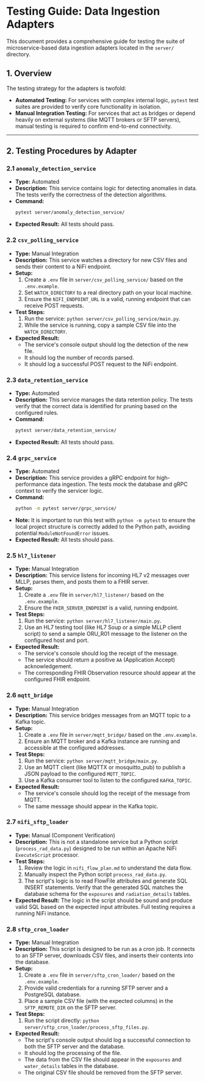 # Testing Guide: Data Ingestion Adapters

This document provides a comprehensive guide for testing the suite of microservice-based data ingestion adapters located in the `server/` directory.

## 1. Overview

The testing strategy for the adapters is twofold:
- **Automated Testing:** For services with complex internal logic, `pytest` test suites are provided to verify core functionality in isolation.
- **Manual Integration Testing:** For services that act as bridges or depend heavily on external systems (like MQTT brokers or SFTP servers), manual testing is required to confirm end-to-end connectivity.

---

## 2. Testing Procedures by Adapter

### 2.1 `anomaly_detection_service`

- **Type:** Automated
- **Description:** This service contains logic for detecting anomalies in data. The tests verify the correctness of the detection algorithms.
- **Command:**
  ```bash
  pytest server/anomaly_detection_service/
  ```
- **Expected Result:** All tests should pass.

### 2.2 `csv_polling_service`

- **Type:** Manual Integration
- **Description:** This service watches a directory for new CSV files and sends their content to a NiFi endpoint.
- **Setup:**
  1. Create a `.env` file in `server/csv_polling_service/` based on the `.env.example`.
  2. Set `WATCH_DIRECTORY` to a real directory path on your local machine.
  3. Ensure the `NIFI_ENDPOINT_URL` is a valid, running endpoint that can receive POST requests.
- **Test Steps:**
  1. Run the service: `python server/csv_polling_service/main.py`.
  2. While the service is running, copy a sample CSV file into the `WATCH_DIRECTORY`.
- **Expected Result:**
  - The service's console output should log the detection of the new file.
  - It should log the number of records parsed.
  - It should log a successful POST request to the NiFi endpoint.

### 2.3 `data_retention_service`

- **Type:** Automated
- **Description:** This service manages the data retention policy. The tests verify that the correct data is identified for pruning based on the configured rules.
- **Command:**
  ```bash
  pytest server/data_retention_service/
  ```
- **Expected Result:** All tests should pass.

### 2.4 `grpc_service`

- **Type:** Automated
- **Description:** This service provides a gRPC endpoint for high-performance data ingestion. The tests mock the database and gRPC context to verify the servicer logic.
- **Command:**
  ```bash
  python -m pytest server/grpc_service/
  ```
- **Note:** It is important to run this test with `python -m pytest` to ensure the local project structure is correctly added to the Python path, avoiding potential `ModuleNotFoundError` issues.
- **Expected Result:** All tests should pass.

### 2.5 `hl7_listener`

- **Type:** Manual Integration
- **Description:** This service listens for incoming HL7 v2 messages over MLLP, parses them, and posts them to a FHIR server.
- **Setup:**
  1. Create a `.env` file in `server/hl7_listener/` based on the `.env.example`.
  2. Ensure the `FHIR_SERVER_ENDPOINT` is a valid, running endpoint.
- **Test Steps:**
  1. Run the service: `python server/hl7_listener/main.py`.
  2. Use an HL7 testing tool (like HL7 Soup or a simple MLLP client script) to send a sample ORU_R01 message to the listener on the configured host and port.
- **Expected Result:**
  - The service's console should log the receipt of the message.
  - The service should return a positive `AA` (Application Accept) acknowledgement.
  - The corresponding FHIR Observation resource should appear at the configured FHIR endpoint.

### 2.6 `mqtt_bridge`

- **Type:** Manual Integration
- **Description:** This service bridges messages from an MQTT topic to a Kafka topic.
- **Setup:**
  1. Create a `.env` file in `server/mqtt_bridge/` based on the `.env.example`.
  2. Ensure an MQTT broker and a Kafka instance are running and accessible at the configured addresses.
- **Test Steps:**
  1. Run the service: `python server/mqtt_bridge/main.py`.
  2. Use an MQTT client (like MQTTX or mosquitto_pub) to publish a JSON payload to the configured `MQTT_TOPIC`.
  3. Use a Kafka consumer tool to listen to the configured `KAFKA_TOPIC`.
- **Expected Result:**
  - The service's console should log the receipt of the message from MQTT.
  - The same message should appear in the Kafka topic.

### 2.7 `nifi_sftp_loader`

- **Type:** Manual (Component Verification)
- **Description:** This is not a standalone service but a Python script (`process_rad_data.py`) designed to be run within an Apache NiFi `ExecuteScript` processor.
- **Test Steps:**
  1. Review the logic in `nifi_flow_plan.md` to understand the data flow.
  2. Manually inspect the Python script `process_rad_data.py`.
  3. The script's logic is to read FlowFile attributes and generate SQL INSERT statements. Verify that the generated SQL matches the database schema for the `exposures` and `radiation_details` tables.
- **Expected Result:** The logic in the script should be sound and produce valid SQL based on the expected input attributes. Full testing requires a running NiFi instance.

### 2.8 `sftp_cron_loader`

- **Type:** Manual Integration
- **Description:** This script is designed to be run as a cron job. It connects to an SFTP server, downloads CSV files, and inserts their contents into the database.
- **Setup:**
  1. Create a `.env` file in `server/sftp_cron_loader/` based on the `.env.example`.
  2. Provide valid credentials for a running SFTP server and a PostgreSQL database.
  3. Place a sample CSV file (with the expected columns) in the `SFTP_REMOTE_DIR` on the SFTP server.
- **Test Steps:**
  1. Run the script directly: `python server/sftp_cron_loader/process_sftp_files.py`.
- **Expected Result:**
  - The script's console output should log a successful connection to both the SFTP server and the database.
  - It should log the processing of the file.
  - The data from the CSV file should appear in the `exposures` and `water_details` tables in the database.
  - The original CSV file should be removed from the SFTP server.
